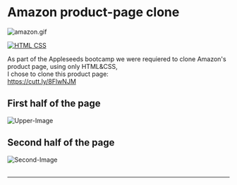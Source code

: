 # Amazon product-page clone


![amazon.gif](https://c.tenor.com/5qLlvFFnMCwAAAAC/amazon-package.gif)





[![HTML CSS](https://img.shields.io/badge/HTML-CSS-<COLOR>.svg)](https://shields.io/)

As part of the Appleseeds bootcamp we were requiered to clone Amazon's product page, using only HTML&CSS, <br />
I chose to clone this product page:<br /> 
https://cutt.ly/8FlwNJM

## First half of the page

![Upper-Image](https://i.postimg.cc/gk4zjVqV/bg-img.png)


## Second half of the page
![Second-Image](https://i.postimg.cc/SNmQmT8Q/bottom-half.png)
<br /><br />
____________________________________________________________________________________________________________________________________________________________________

